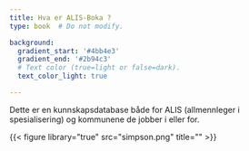 ```yaml
---
title: Hva er ALIS-Boka ?
type: book  # Do not modify.

background:
  gradient_start: '#4bb4e3'
  gradient_end: '#2b94c3'
  # Text color (true=light or false=dark).
  text_color_light: true

---
```


Dette er en kunnskapsdatabase både for ALIS (allmennleger i spesialisering) og kommunene de jobber i eller for. 

{{< figure library="true" src="simpson.png" title="" >}}